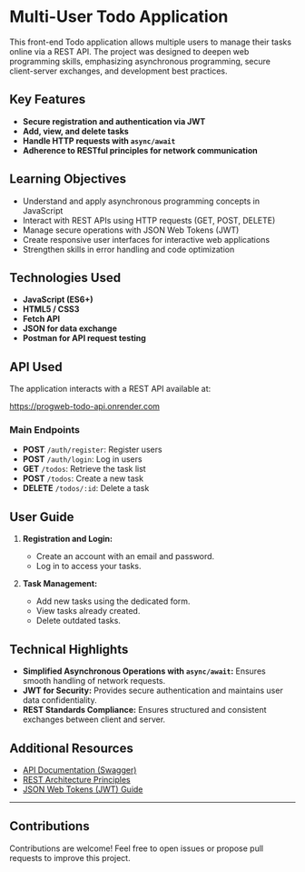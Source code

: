 # Multi-User Todo Application

This front-end Todo application allows multiple users to manage their tasks online via a REST API. The project was designed to deepen web programming skills, emphasizing asynchronous programming, secure client-server exchanges, and development best practices.

## Key Features

- **Secure registration and authentication via JWT**
- **Add, view, and delete tasks**
- **Handle HTTP requests with `async/await`**
- **Adherence to RESTful principles for network communication**

## Learning Objectives

- Understand and apply asynchronous programming concepts in JavaScript
- Interact with REST APIs using HTTP requests (GET, POST, DELETE)
- Manage secure operations with JSON Web Tokens (JWT)
- Create responsive user interfaces for interactive web applications
- Strengthen skills in error handling and code optimization

## Technologies Used

- **JavaScript (ES6+)**
- **HTML5 / CSS3**
- **Fetch API**
- **JSON for data exchange**
- **Postman for API request testing**

## API Used

The application interacts with a REST API available at:

https://progweb-todo-api.onrender.com


### Main Endpoints

- **POST** `/auth/register`: Register users
- **POST** `/auth/login`: Log in users
- **GET** `/todos`: Retrieve the task list
- **POST** `/todos`: Create a new task
- **DELETE** `/todos/:id`: Delete a task

## User Guide

1. **Registration and Login:**
   - Create an account with an email and password.
   - Log in to access your tasks.

2. **Task Management:**
   - Add new tasks using the dedicated form.
   - View tasks already created.
   - Delete outdated tasks.

## Technical Highlights

- **Simplified Asynchronous Operations with `async/await`:** Ensures smooth handling of network requests.
- **JWT for Security:** Provides secure authentication and maintains user data confidentiality.
- **REST Standards Compliance:** Ensures structured and consistent exchanges between client and server.

## Additional Resources

- [API Documentation (Swagger)](https://progweb-todo-api.onrender.com/swagger)
- [REST Architecture Principles](https://developer.mozilla.org/en-US/docs/Glossary/REST)
- [JSON Web Tokens (JWT) Guide](https://jwt.io/)

---

## Contributions

Contributions are welcome! Feel free to open issues or propose pull requests to improve this project.
